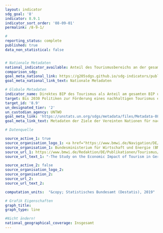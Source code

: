 ```yaml
---
layout: indicator
sdg_goal: '8'
indicator: 8.9.1
indicator_sort_order: '08-09-01'
permalink: /8-9-1/

#
reporting_status: complete
published: true
data_non_statistical: false


# Nationale Metadaten
national_indicator_available: Anteil des Tourismusbereichs an der gesamten Bruttowertschöpfung
comparison_sdg:
goal_meta_national_link: https://g205sdgs.github.io/sdg-indicators/public/MetaDe/8.9.1.pdf
goal_meta_national_link_text: Nationale Metadaten

# Globale Metadaten
indicator_name: Direktes BIP des Tourismus als Anteil am gesamten BIP und als Wachstumsrate
target: Bis 2030 Politiken zur Förderung eines nachhaltigen Tourismus erarbeiten und umsetzen, der Arbeitsplätze schafft und die lokale Kultur und lokale Produkte fördert
target_id: '8.9'
un_designated_tier: '2'
un_custodian_agency: UNTWO
goal_meta_link: 'https://unstats.un.org/sdgs/metadata/files/Metadata-08-09-01.pdf'
goal_meta_link_text: Metadaten der Ziele der Vereinten Nationen für nachhaltige Entwicklung

# Datenquelle

source_active_1: true
source_organisation_logo_1: <a href="https://www.bmwi.de/Navigation/DE/Home/home.html"><img src="https://g205sdgs.github.io/sdg-indicators/public/logos/bmwi.png" alt="Logo BMWI" /></a>
source_organisation_1: Bundesministerium für Wirtschaft und Energie (BMWI)
source_url_1: https://www.bmwi.de/Redaktion/DE/Publikationen/Tourismus/wirtschaftsfaktor-tourismus-in-deutschland-lang.pdf?__blob=publicationFile&v=18
source_url_text_1: "-The Study on the Economic Impact of Tourism in Germany can be found here"

source_active_2: false
source_organisation_logo_2:
source_organisation_2:
source_url_2:
source_url_text_2:

computation_units:  "&copy; Statistisches Bundesamt (Destatis), 2019"

# Grafik Eigenschaften
graph_title:
graph_type: line

#Nicht ändern!
national_geographical_coverage: Insgesamt
---
```

